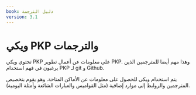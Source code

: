 ```yaml
---
book: دليل الترجمة
version: 3.1
---
```


# ويكي PKP والترجمات

تحتوي ويكي PKP على معلومات عن أعمال تطوير PKP. وهذا مهم أيضا للمترجمين الذين يرغبون في فهم استخدام PKP لـ git و Github.

يتم استخدام ويكي للحصول على معلومات عن الأماكن المتاحة. وهو يقوم بتخصيص المترجمين والروابط إلى موارد إضافية (مثل القواميس والعبارات الشائعة وأمثلة اليومية). 
